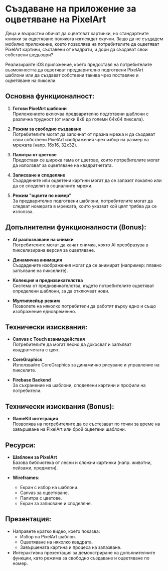 # Създаване на приложение за оцветяване на PixelArt

Деца и възрастни обичат да оцветяват картинки, но стандартните книжки за оцветяване понякога изглеждат скучни. Защо да не създадем мобилно приложение, което позволява на потребителите да оцветяват PixelArt картини, съставени от квадрати, и дори да създават свои собствени шедьоври?

Реализирайте iOS приложение, което предоставя на потребителите възможността да оцветяват предварително подготвени PixelArt шаблони или да създават собствени такива чрез поставяне и оцветяване на пиксели.


Основна функционалност:
-----------------------

1.  **Готови PixelArt шаблони**  
    Приложението включва предварително подготвени шаблони с различна трудност (от малки 8x8 до големи 64x64 пиксела).
    
2.  **Режим за свободно създаване**  
    Потребителите могат да започнат от празна мрежа и да създават свои собствени PixelArt изображения чрез избор на размер на мрежата (напр. 16x16, 32x32).
    
3.  **Палитра от цветове**  
    Предоставя се широка гама от цветове, които потребителите могат да използват за оцветяване на квадратчетата.
    
4.  **Записване и споделяне**  
    Създадените или оцветени картини могат да се запазят локално или да се споделят в социалните мрежи.
    
5.  **Режим "оцвети по номер"**  
    За предварително подготвени шаблони, потребителите могат да следват номерата в мрежата, които указват кой цвят трябва да се използва.
    



Допълнителни функционалности (Bonus):
-------------------------------------

*   **AI разпознаване на снимки**  
    Потребителите могат да качат снимка, която AI преобразува в пикселизирана версия за оцветяване.
    
*   **Динамична анимация**  
    Създадените изображения могат да се анимират (например: плавно запълване на пикселите).
    
*   **Колекция и предизвикателства**  
    Система от предизвикателства, където потребителите оцветяват определени шаблони, за да отключват нови.
    
*   **Мултиплейър режим**  
    Позволете на няколко потребители да работят върху едно и също изображение едновременно.
    



Технически изисквания:
----------------------

*   **Canvas с Touch взаимодействия**  
    Потребителите да могат лесно да докосват и запълват квадратчетата с цвят.
    
*   **CoreGraphics**  
    Използвайте CoreGraphics за динамично рисуване и управление на пикселите.
    
*   **Firebase Backend**  
    За съхранение на шаблони, споделени картини и профили на потребители.


Технически изисквания (Bonus):
---
*   **GameKit интеграция**  
    Позволява на потребителите да се състезават по точки за време на завършване на PixelArt или брой оцветени шаблони.
    



Ресурси:
--------

*   **Шаблони за PixelArt**  
    Базова библиотека от лесни и сложни картинки (напр. животни, пейзажи, предмети).
    
*   **Wireframes**:
    
    *   Екран с избор на шаблони.
    *   Canvas за оцветяване.
    *   Палитра с цветове.
    *   Екран за записване и споделяне.



Презентация:
------------

*   Направете кратко видео, което показва:
    *   Избор на PixelArt шаблон.
    *   Оцветяване на няколко квадрата.
    *   Завършената картина и процеса на запазване.
*   Интерактивна презентация за демонстриране на допълнителните функции, като режима за свободно създаване и оцветяване по номер.